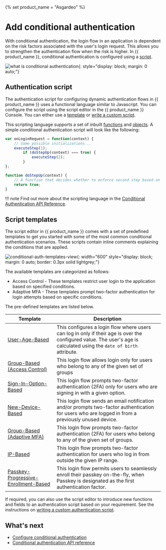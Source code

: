 {% set product_name = "Asgardeo" %}

# Add conditional authentication

With conditional authentication, the login flow in an application is dependent on the risk factors associated with the user's login request.
This allows you to strengthen the authentication flow when the risk is higher. In {{ product_name }}, conditional authentication is configured using a [script](#authentication-script).

![what is conditional authentication]({{base_path}}/assets/img/guides/conditional-auth/conditional-auth-intro.png){: style="display: block; margin: 0 auto;"}

## Authentication script

The authentication script for configuring dynamic authentication flows in {{ product_name }} uses a functional language similar to Javascript. You can configure the script using the script editor in the {{ product_name }} Console. You can either use a [template](#script-templates) or [write a custom script]({{base_path}}/guides/authentication/conditional-auth/write-your-first-script/).

This scripting language supports a set of inbuilt [functions]({{base_path}}/references/conditional-auth/api-reference/#utility-functions) and [objects]({{base_path}}/references/conditional-auth/api-reference/#object-reference). A simple conditional authentication script will look like the following:

```js
var onLoginRequest = function(context) {
    // Some possible initializations...
    executeStep(1);
        if (doStepUp(context) === true) { 
            executeStep(2);
        }
};

function doStepUp(context) {
    // A function that decides whether to enforce second step based on the request context.
    return true;
}
```

!!! note
    Find out more about the scripting language in the [Conditional Authentication API Reference]({{base_path}}/references/conditional-auth/api-reference/).

## Script templates

The script editor in {{ product_name }} comes with a set of predefined templates to get you started with some of the most common conditional authentication scenarios. These scripts contain inline comments explaining the conditions that are applied.

![conditional-auth-templates-view]({{base_path}}/assets/img/guides/conditional-auth/conditional-auth-templates.png){: width="600" style="display: block; margin: 0 auto; border: 0.3px solid lightgrey;"}

<!--
You can define scripts that can consider the following evaluation criteria:

- User attributes
- User behavior
- Authentication Request Attributes
- Application attributes

You can define dynamic authentication flows that can perform actions similar to the following:

- Control the authentication step selection
- Change user attributes
- Send email notifications
- Redirect users to an error page etc. 

We will discuss the scenario that the template covers, the prerequisites, the
required parameters, the default authentication steps, and how you can try out the behavior of this template.
-->

The available templates are categorized as follows:

- Access Control - These templates restrict user login to the application based on specified conditions.
- Adaptive MFA - These templates prompt two-factor authentication for login attempts based on specific conditions.

The pre-defined templates are listed below.

| Template  | Description |
|-----------|-------------|
| [User-Age-Based]({{base_path}}/guides/authentication/conditional-auth/user-age-based-template/) | This configures a login flow where users can log in only if their age is over the configured value. The user's age is calculated using the `date of birth` attribute. |
| [Group-Based (Access Control)]({{base_path}}/guides/authentication/conditional-auth/group-based-template-access-control/) | This login flow allows login only for users who belong to any of the given set of groups  |
| [Sign-In-Option-Based]({{base_path}}/guides/authentication/conditional-auth/sign-in-option-based-template/) | This login flow prompts two-factor authentication (2FA) only for users who are signing in with a given option.  |
| [New-Device-Based]({{base_path}}/guides/authentication/conditional-auth/new-device-based-template/) | This login flow sends an email notification and/or prompts two-factor authentication for users who are logged in from a previously unused device. |
| [Group-Based (Adaptive MFA)]({{base_path}}/guides/authentication/conditional-auth/group-based-template/)  | This login flow prompts two-factor authentication (2FA) for users who belong to any of the given set of groups. |
| [IP-Based]({{base_path}}/guides/authentication/conditional-auth/ip-based-template/) | This login flow prompts two-factor authentication for users who log in from outside the given IP range. |
| [Passkey-Progressive-Enrollment-Based]({{base_path}}/guides/authentication/conditional-auth/passkey-progressive-enrollment-based-template/) | This login flow permits users to seamlessly enroll their passkey on-the-fly, when Passkey is designated as the first authentication factor. |

If required, you can also use the script editor to introduce new functions and fields to an authentication script based on your requirement. See the instructions on [writing a custom authentication script]({{base_path}}/guides/authentication/conditional-auth/write-your-first-script/).

## What's next

- [Configure conditional authentication]({{base_path}}/guides/authentication/conditional-auth/configure-conditional-auth/)
- [Conditional authentication API reference]({{base_path}}/references/conditional-auth/api-reference/)
